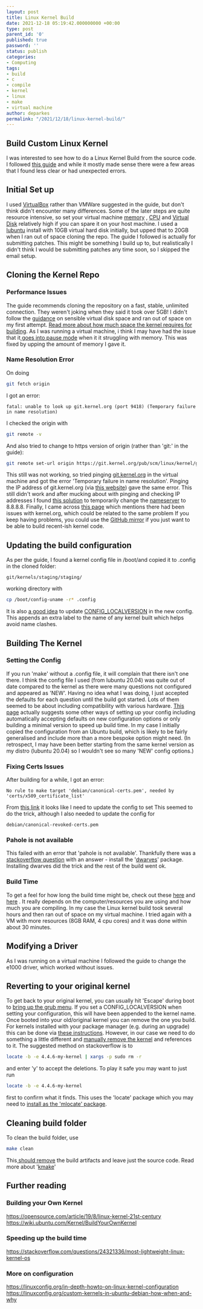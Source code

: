 ```yaml
---
layout: post
title: Linux Kernel Build
date: 2021-12-18 05:19:42.000000000 +00:00
type: post
parent_id: '0'
published: true
password: ''
status: publish
categories:
- Computing
tags:
- build
- c
- compile
- kernel
- linux
- make
- virtual machine
author: deparkes
permalink: "/2021/12/18/linux-kernel-build/"
---
```

<h2>Build Custom Linux Kernel</h2>
I was interested to see how to do a Linux Kernel Build from the source code. I followed <a href="https://kernelnewbies.org/FirstKernelPatch">this guide</a> and while it mostly made sense there were a few areas that I found less clear or had unexpected errors.
<h2>Initial Set up</h2>
I used <a href="{{site.baseurl}}/2015/10/15/linux-virtual-machine/">VirtualBox</a> rather than VMWare suggested in the guide, but don't think didn't encounter many differences. Some of the later steps are quite resource intensive, so set your virtual machine <a href="https://superuser.com/questions/926339/how-to-change-the-ram-allocated-to-an-os-in-virtualbox">memory</a> , <a href="https://superuser.com/questions/823109/how-to-allocate-more-processor-power-to-my-ubuntu-based-virtualbox-system-in-w">CPU</a> and <a href="https://www.howtogeek.com/124622/how-to-enlarge-a-virtual-machines-disk-in-virtualbox-or-vmware/">Virtual Disk</a> relatively high if you can spare it on your host machine.
I used a <a href="https://lubuntu.me/">lubuntu</a> install with 10GB virtual hard disk initially, but upped that to 20GB when I ran out of space cloning the repo.
The guide I followed is actually for submitting patches. This might be something I build up to, but realistically I didn't think I would be submitting patches any time soon, so I skipped the email setup.

<h2>Cloning the Kernel Repo</h2>

<h3>Performance Issues</h3>

The guide recommends cloning the repository on a fast, stable, unlimited connection. They weren't joking when they said it took over 5GB!
I didn't follow the <a href="https://kernelnewbies.org/OutreachyfirstpatchAlt?action=show&amp;redirect=OPWfirstpatchAlt">guidance</a> on sensible virtual disk space and ran out of space on my first attempt.
<a href="https://superuser.com/questions/130381/compiling-the-linux-kernel-how-much-size-is-needed">Read more about how much space the kernel requires for building</a>.
As I was running a virtual machine, i think I may have had the issue that it<a href="https://jlemke.com/virtualbox-guest-machine-freezes/"> goes into pause mode</a> when it it struggling with memory. This was fixed by upping the amount of memory I gave it.

<h3>Name Resolution Error</h3>

On doing

```bash
git fetch origin
```

I got an error:

```
fatal: unable to look up git.kernel.org (port 9418) (Temporary failure in name resolution)
```

I checked the origin with

```bash
git remote -v
```

And also tried to change to https version of origin (rather than 'git:' in the guide):

```bash
git remote set-url origin https://git.kernel.org/pub/scm/linux/kernel/git/gregkh/staging.git
```

This still was not working, so tried pinging <a href="https://git.kernel.org" target="_blank" rel="nofollow noopener noreferrer">git.kernel.org</a> in the virtual machine and got the error 'Temporary failure in name resolution'. Pinging the IP address of git.kernel.org (via <a href="https://isc.sans.edu/ipinfo.html?ip=git.kernel.org">this website</a>) gave the same error.
This still didn't work and after mucking about with pinging and checking IP addresses I found <a href="https://askubuntu.com/questions/1012641/dns-set-to-systemds-127-0-0-53-how-to-change-permanently">this solution</a> to temporarily change the <a href="https://www.cloudflare.com/learning/dns/what-is-a-dns-server/">nameserver</a> to 8.8.8.8.
Finally, I came across <a href="https://linuxconfig.org/in-depth-howto-on-linux-kernel-configuration">this page</a> which mentions there had been issues with kernel.org, which could be related to the same problem
If you keep having problems, you could use the <a href="https://github.com/torvalds/linux">GitHub mirror</a> if you just want to be able to build recent-ish kernel code.
<h2>Updating the build configuration</h2>
As per the guide, I found a kernel config file in /boot/and copied it to .config in the cloned folder:

```
git/kernels/staging/staging/
```

working directory with

```bash
cp /boot/config-uname -r* .config
```

It is also <a href="https://kernelnewbies.org/OutreachyfirstpatchSetup">a good idea</a> to update <a href="https://cateee.net/lkddb/web-lkddb/LOCALVERSION.html">CONFIG_LOCALVERSION</a> in the new config. This appends an extra label to the name of any kernel built which helps avoid name clashes.
<h2>Building The Kernel</h2>
<h3>Setting the Config</h3>
If you run 'make' without a .config file, it will complain that there isn't one there.
I think the config file I used (from lubuntu 20.04) was quite out of date compared to the kernel as there were many questions not configured and appeared as 'NEW'.
Having no idea what I was doing, I just accepted the defaults for each question until the build got started.
Lots of them seemed to be about including compatibility with various hardware.
<a href="https://kernelnewbies.org/OutreachyfirstpatchSetup">This page</a> actually suggests some other ways of setting up your config including automatically accepting defaults on new configuration options or only building a minimal version to speed up build time.
In my case I initially copied the configuration from an Ubuntu build, which is likely to be fairly generalised and include more than a more bespoke option might need.
(In retrospect, I may have been better starting from the same kernel version as my distro (lubuntu 20.04) so I wouldn't see so many 'NEW' config options.)
<h3>Fixing Certs Issues</h3>
After building for a while, I got an error:

```
No rule to make target 'debian/canonical-certs.pem', needed by 'certs/x509_certificate_list'
```

From <a href="https://askubuntu.com/questions/1329538/compiling-the-kernel-5-11-11">this link</a> it looks like I need to update the config to set
This seemed to do the trick, although I also needed to update the config for

```
debian/canonical-revoked-certs.pem
```

<h3>Pahole is not available</h3>
This failed with an error that 'pahole is not available'. Thankfully there was a <a href="https://stackoverflow.com/questions/61657707/btf-tmp-vmlinux-btf-pahole-pahole-is-not-available">stackoverflow question</a> with an answer - install the '<a href="https://ubuntu.pkgs.org/21.04/ubuntu-universe-arm64/dwarves_1.20-1_arm64.deb.html">dwarves</a>' package.
Installing dwarves did the trick and the rest of the build went ok.
<h3>Build Time</h3>
To get a feel for how long the build time might be, check out these <a href="https://ubuntuforums.org/showthread.php?t=650461">here</a> and <a href="https://unix.stackexchange.com/questions/125790/do-i-have-to-compile-the-kernel-every-time-even-for-a-small-change">here</a> . It really depends on the computer/resources you are using and how much you are compiling.
In my case the Linux kernel build took several hours and then ran out of space on my virtual machine. I tried again with a VM with more resources (8GB RAM, 4 cpu cores) and it was done within about 30 minutes.
<h2>Modifying a Driver</h2>
As I was running on a virtual machine I followed the guide to change the e1000 driver, which worked without issues.
<h2>Reverting to your original kernel</h2>
To get back to your original kernel, you can usually hit 'Escape' during boot to <a href="https://forums.linuxmint.com/viewtopic.php?t=90752">bring up the grub menu</a>.
If you set a CONFIG_LOCALVERSION when setting your configuration, this will have been appended to the kernel name.
Once booted into your old/original kernel you can remove the one you build.
For kernels installed with your package manager (e.g. during an upgrade) this can be done via <a href="https://www.cyberciti.biz/faq/debian-redhat-linux-delete-kernel-command/">these instructions</a>.
However, in our case we need to do something a little different and <a href="https://askubuntu.com/questions/594443/how-can-i-remove-compiled-kernel">manually remove the kernel</a> and references to it.
The suggested method on stackoverflow is to

```bash
locate -b -e 4.4.6-my-kernel | xargs -p sudo rm -r
```

and enter 'y' to accept the deletions. To play it safe you may want to just run

```bash
locate -b -e 4.4.6-my-kernel
```

first to confirm what it finds.
This uses the 'locate' package which you may need to <a href="https://askubuntu.com/questions/215503/how-to-install-the-locate-command">install as the 'mlocate' package</a>.
<h2>Cleaning build folder</h2>
To clean the build folder, use

```bash
make clean
```

This<a href="https://www.gnu.org/software/automake/manual/automake.html#Clean"> should remove</a> the build artifacts and leave just the source code.
Read more about '<a href="https://www.kernel.org/doc/html/latest/kbuild/makefiles.html#kbuild-clean-infrastructure">kmake</a>'
<h2>Further reading</h2>
<h3>Building your Own Kernel</h3>
<a href="https://opensource.com/article/19/8/linux-kernel-21st-century" target="_blank" rel="nofollow noopener noreferrer">https://opensource.com/article/19/8/linux-kernel-21st-century</a>
<a href="https://wiki.ubuntu.com/Kernel/BuildYourOwnKernel" target="_blank" rel="nofollow noopener noreferrer">https://wiki.ubuntu.com/Kernel/BuildYourOwnKernel</a>
<h3>Speeding up the build time</h3>
<a href="https://stackoverflow.com/questions/24321336/most-lightweight-linux-kernel-os" target="_blank" rel="nofollow noopener noreferrer">https://stackoverflow.com/questions/24321336/most-lightweight-linux-kernel-os</a>
<h3>More on configuration</h3>
<a href="https://linuxconfig.org/in-depth-howto-on-linux-kernel-configuration" target="_blank" rel="nofollow noopener noreferrer">https://linuxconfig.org/in-depth-howto-on-linux-kernel-configuration</a>
<a href="https://linuxconfig.org/custom-kernels-in-ubuntu-debian-how-when-and-why" target="_blank" rel="nofollow noopener noreferrer">https://linuxconfig.org/custom-kernels-in-ubuntu-debian-how-when-and-why</a>
</div>
